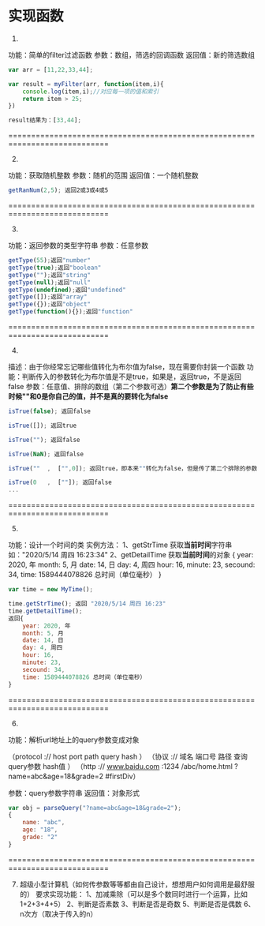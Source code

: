 # 实现函数

1. 
功能：简单的filter过滤函数
参数：数组，筛选的回调函数
返回值：新的筛选数组

```js
var arr = [11,22,33,44];

var result = myFilter(arr, function(item,i){
    console.log(item,i);//对应每一项的值和索引
    return item > 25;
})

result结果为：[33,44];
```

============================================================================

2. 
功能：获取随机整数
参数：随机的范围
返回值：一个随机整数

```js
getRanNum(2,5); 返回2或3或4或5
```

============================================================================

3. 
功能：返回参数的类型字符串
参数：任意参数
```js
getType(55);返回"number"
getType(true);返回"boolean"
getType("");返回"string"
getType(null);返回"null"
getType(undefined);返回"undefined"
getType([]);返回"array"
getType({});返回"object"
getType(function(){});返回"function"
```

============================================================================

4. 
描述：由于你经常忘记哪些值转化为布尔值为false，现在需要你封装一个函数
功能：判断传入的参数转化为布尔值是不是true，如果是，返回true，不是返回false
参数：任意值、排除的数组（第二个参数可选）**第二个参数是为了防止有些时候""和0是你自己的值，并不是真的要转化为false**
```js
isTrue(false); 返回false

isTrue([]); 返回true

isTrue(""); 返回false

isTrue(NaN); 返回false

isTrue(""  ,  ["",0]); 返回true，即本来""转化为false，但是传了第二个排除的参数数组，就是那些转化为false的得排除""和0

isTrue(0   ,  [""]); 返回false
...
```

============================================================================

5. 
功能：设计一个时间的类
实例方法：
1、getStrTime 获取**当前时间**字符串如："2020/5/14 周四 16:23:34"
2、getDetailTime 获取**当前时间**的对象
{
    year: 2020, 年
    month: 5, 月
    date: 14, 日
    day: 4, 周四
    hour: 16, 
    minute: 23,
    secound: 34,
    time: 1589444078826 总时间（单位毫秒）
}

```js
var time = new MyTime();

time.getStrTime(); 返回 "2020/5/14 周四 16:23"
time.getDetailTime(); 
返回{
    year: 2020, 年
    month: 5, 月
    date: 14, 日
    day: 4, 周四
    hour: 16, 
    minute: 23,
    secound: 34,
    time: 1589444078826 总时间（单位毫秒）
}

```

============================================================================

6. 
功能：解析url地址上的query参数变成对象

（protocol   ://   host             port       path             query                      hash   ）
（协议       ://   域名              端口号     路径             查询query参数               hash值 ）
（http       ://   www.baidu.com    :1234      /abc/home.html   ?name=abc&age=18&grade=2   #firstDiv）


参数：query参数字符串
返回值：对象形式

```js
var obj = parseQuery("?name=abc&age=18&grade=2");
{
    name: "abc",
    age: "18",
    grade: "2"
}
```

============================================================================

7. 超级小型计算机（如何传参数等等都由自己设计，想想用户如何调用是最舒服的）
要求实现功能：
1、加减乘除（可以是多个数同时进行一个运算，比如1+2+3+4+5）
2、判断是否素数
3、判断是否是奇数
5、判断是否是偶数
6、n次方（取决于传入的n）
